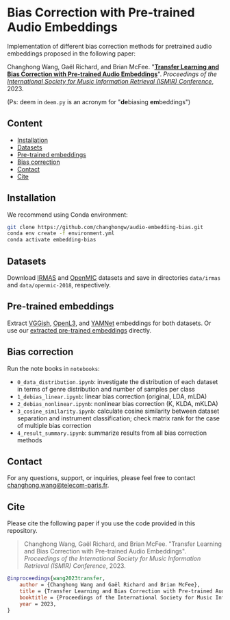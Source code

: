 # Bias Correction with Pre-trained Audio Embeddings

Implementation of different bias correction methods for pretrained audio embeddings proposed in the following paper:

Changhong Wang, Gaël Richard, and Brian McFee. "**[Transfer Learning and Bias Correction with Pre-trained Audio Embeddings](https://arxiv.org/abs/2307.10834)**". _Proceedings of the [International Society for Music Information Retrieval (ISMIR) Conference](https://ismir2023.ismir.net/)_, 2023. 

(Ps: deem in `deem.py` is an acronym for "**de**biasing **em**beddings")

## Content

- [Installation](#installation)
- [Datasets](#datasets)
- [Pre-trained embeddings](#pre-trained-embeddings)
- [Bias correction](#bias-correction)
- [Contact](#contact)
- [Cite](#cite)

## Installation
We recommend using Conda environment:

```sh
git clone https://github.com/changhongw/audio-embedding-bias.git
conda env create -f environment.yml
conda activate embedding-bias
```

## Datasets

Download [IRMAS](https://www.upf.edu/web/mtg/irmas) and [OpenMIC](https://zenodo.org/record/1432913) datasets and save in directories `data/irmas` and `data/openmic-2018`, respectively.

## Pre-trained embeddings

Extract [VGGish](https://github.com/tensorflow/models/tree/master/research/audioset/vggish), [OpenL3](https://github.com/marl/openl3), and [YAMNet](https://github.com/tensorflow/models/tree/master/research/audioset/yamnet) embeddings for both datasets. Or use our [extracted pre-trained embeddings](https://zenodo.org/record/8126908) directly.

## Bias correction

Run the note books in `notebooks`:
- `0_data_distribution.ipynb`: investigate the distribution of each dataset in terms of genre distribution and number of samples per class
- `1_debias_linear.ipynb`: linear bias correction (original, LDA, mLDA)
- `2_debias_nonlinear.ipynb`: nonlinear bias correction (K, KLDA, mKLDA)
- `3_cosine_similarity.ipynb`: calculate cosine similarity between dataset separation and instrument classification; check matrix rank for the case of multiple bias correction
- `4_result_summary.ipynb`: summarize results from all bias correction methods

## Contact

For any questions, support, or inquiries, please feel free to contact [changhong.wang@telecom-paris.fr](mailto:changhong.wang@telecom-paris.fr).

## Cite

Please cite the following paper if you use the code provided in this repository.

 > Changhong Wang, Gaël Richard, and Brian McFee. "Transfer Learning and Bias Correction with Pre-trained Audio Embeddings". _Proceedings of the International Society for Music Information Retrieval (ISMIR) Conference_, 2023. 

```bibtex
@inproceedings{wang2023transfer,
    author = {Changhong Wang and Gaël Richard and Brian McFee},
    title = {Transfer Learning and Bias Correction with Pre-trained Audio Embeddings},
    booktitle = {Proceedings of the International Society for Music Information Retrieval (ISMIR) Conference},
    year = 2023,
}
```
